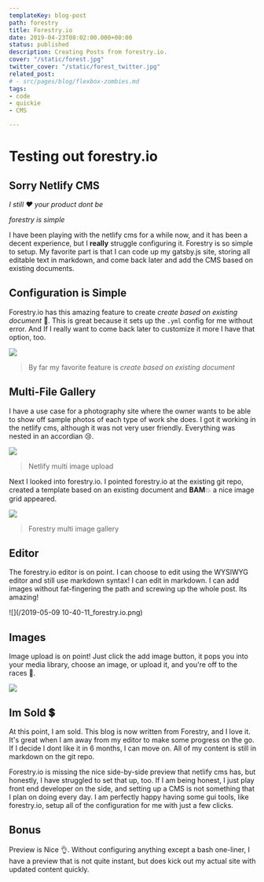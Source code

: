 ```yaml
---
templateKey: blog-post
path: forestry
title: Forestry.io
date: 2019-04-23T08:02:00.000+00:00
status: published
description: Creating Posts from forestry.io.
cover: "/static/forest.jpg"
twitter_cover: "/static/forest_twitter.jpg"
related_post:
# - src/pages/blog/flexbox-zombies.md
tags:
- code
- quickie
- CMS

---
```

# Testing out forestry.io

## Sorry Netlify CMS

_I still ♥️ your product dont be_

_forestry is simple_

I have been playing with the netlify cms for a while now, and it has been a decent experience, but I **really** struggle configuring it.   Forestry is so simple to setup.  My favorite part is that I can code up my gatsby.js site, storing all editable text in markdown, and come back later and add the CMS based on existing documents.

## Configuration is Simple

Forestry.io has this amazing feature to create _create based on existing document_ 🤯.  This is great because it sets up the `.yml` config for me without error.  And If I really want to come back later to customize it more I have that option, too.

![](/Screenshot_20190503-165248.jpg)

> By far my favorite feature is _create based on existing document_

## Multi-File Gallery

I have a use case for a photography site where the owner wants to be able to show off sample photos of each type of work she does.  I got it working in the netlify cms, although it was not very user friendly.  Everything was nested in an accordian 😢.

![](/Screenshot_20190507-144948.png)

> Netlify multi image upload

Next I looked into forestry.io.  I pointed forestry.io at the existing git repo, created a template based on an existing document and **BAM**💥 a nice image grid appeared.

![](/Screenshot_20190507-145044.png)

> Forestry multi image gallery

## Editor

The forestry.io editor is on point.  I can choose to edit using the WYSIWYG editor and still use markdown syntax!  I can edit in markdown.  I can add images without fat-fingering the path and screwing up the whole post.  Its amazing!

![](/2019-05-09 10-40-11_forestry.io.png)

## Images

Image upload is on point!  Just click the add image button, it pops you into your media library, choose an image, or upload it, and you're off to the races 🏇.

![](/forestry_image_3.gif)

## Im Sold 💲

At this point, I am sold. This blog is now written from Forestry, and I love it.  It's great when I am away from my editor to make some progress on the go.  If I decide I dont like it in 6 months, I can move on. All of my content is still in markdown on the git repo.

Forestry.io is missing the nice side-by-side preview that netlify cms has, but honestly, I have struggled to set that up, too.  If I am being honest, I just play front end developer on the side, and setting up a CMS is not something that I plan on doing every day.  I am perfectly happy having some gui tools, like forestry.io, setup all of the configuration for me with just a few clicks.

## Bonus

Preview is Nice 👌.  Without configuring anything except a bash one-liner, I have a preview that is not quite instant, but does kick out my actual site with updated content quickly.
